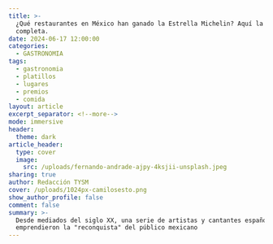 ```yaml
---
title: >-
  ¿Qué restaurantes en México han ganado la Estrella Michelin? Aquí la lista
  completa.
date: 2024-06-17 12:00:00
categories:
  - GASTRONOMIA
tags:
  - gastronomia
  - platillos
  - lugares
  - premios
  - comida
layout: article
excerpt_separator: <!--more-->
mode: immersive
header:
  theme: dark
article_header:
  type: cover
  image:
    src: /uploads/fernando-andrade-ajpy-4ksjii-unsplash.jpeg
sharing: true
author: Redacción TYSM
cover: /uploads/1024px-camilosesto.png
show_author_profile: false
comment: false
summary: >-
  Desde mediados del siglo XX, una serie de artistas y cantantes españoles
  emprendieron la "reconquista" del público mexicano
---
```

